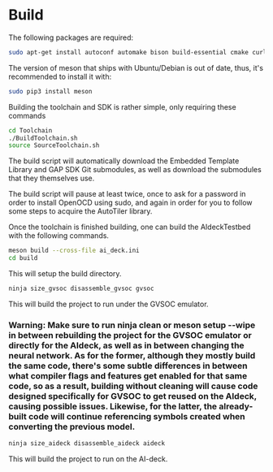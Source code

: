 # Build

The following packages are required:

```bash
sudo apt-get install autoconf automake bison build-essential cmake curl doxygen flex git gtkwave libftdi-dev libftdi1 libjpeg-dev libsdl2-dev libsdl2-ttf-dev libsndfile1-dev graphicsmagick-libmagick-dev-compat libtool libusb-1.0-0-dev pkg-config python3-pip rsync scons texinfo wget libmpfr-dev libmpc-dev libgmp-dev texinfo gcc-10 g++-10 ninja-build
```

The version of meson that ships with Ubuntu/Debian is out of date, thus, it's recommended to install it with:

```bash
sudo pip3 install meson
```

Building the toolchain and SDK is rather simple, only requiring these commands

```bash
cd Toolchain
./BuildToolchain.sh
source SourceToolchain.sh
```

The build script will automatically download the Embedded Template Library and GAP SDK Git submodules, as well as download the submodules that they themselves use.

The build script will pause at least twice, once to ask for a password in order to install OpenOCD using sudo, and again in order for you to follow some steps to acquire the AutoTiler library.

Once the toolchain is finished building, one can build the AIdeckTestbed with the following commands.

```bash
meson build --cross-file ai_deck.ini
cd build
```

This will setup the build directory.

```bash
ninja size_gvsoc disassemble_gvsoc gvsoc
```

This will build the project to run under the GVSOC emulator.

### Warning: Make sure to run ninja clean or meson setup --wipe in between rebuilding the project for the GVSOC emulator or directly for the AIdeck, as well as in between changing the neural network. As for the former, although they mostly build the same code, there's some subtle differences in between what compiler flags and features get enabled for that same code, so as a result, building without cleaning will cause code designed specifically for GVSOC to get reused on the AIdeck, causing possible issues. Likewise, for the latter, the already-built code will continue referencing symbols created when converting the previous model.

```bash
ninja size_aideck disassemble_aideck aideck
```

This will build the project to run on the AI-deck.
